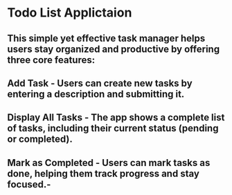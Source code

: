   # Todo List Applictaion

## This simple yet effective task manager helps users stay organized and productive by offering three core features:

## Add Task - Users can create new tasks by entering a description and submitting it.

## Display All Tasks - The app shows a complete list of tasks, including their current status (pending or completed).

## Mark as Completed  - Users can mark tasks as done, helping them track progress and stay focused.-
